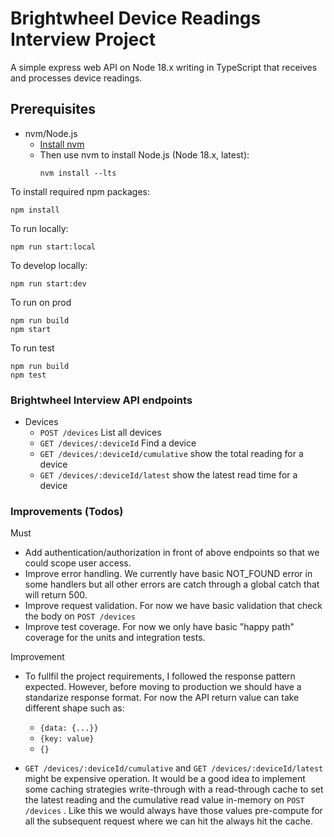 # Brightwheel Device Readings Interview Project

A simple express web API on Node 18.x writing in TypeScript that receives and
processes device readings.

## Prerequisites

- nvm/Node.js
  - <a href="https://github.com/nvm-sh/nvm" target="_blank">Install nvm</a>
  - Then use nvm to install Node.js (Node 18.x, latest):
    ```shell
    nvm install --lts
    ```

To install required npm packages:

```shell
npm install
```

To run locally:

```shell
npm run start:local
```

To develop locally:

```shell
npm run start:dev
```

To run on prod

```shell
npm run build
npm start
```

To run test

```shell
npm run build
npm test
```

### Brightwheel Interview API endpoints

- Devices
  - `POST /devices` List all devices
  - `GET /devices/:deviceId` Find a device
  - `GET /devices/:deviceId/cumulative` show the total reading for a device
  - `GET /devices/:deviceId/latest` show the latest read time for a device

### Improvements (Todos)

Must

- Add authentication/authorization in front of above endpoints so that we could
  scope user access.
- Improve error handling. We currently have basic NOT_FOUND error in some
  handlers but all other errors are catch through a global catch that will
  return 500.
- Improve request validation. For now we have basic validation that check the
  body on `POST /devices`
- Improve test coverage. For now we only have basic "happy path" coverage for
  the units and integration tests.

Improvement

- To fullfil the project requirements, I followed the response pattern expected.
  However, before moving to production we should have a standarize response
  format. For now the API return value can take different shape such as:

  - `{data: {...}}`
  - `{key: value}`
  - `{}`

- `GET /devices/:deviceId/cumulative` and `GET /devices/:deviceId/latest` might
  be expensive operation. It would be a good idea to implement some caching
  strategies write-through with a read-through cache to set the latest reading
  and the cumulative read value in-memory on `POST /devices` . Like this we
  would always have those values pre-compute for all the subsequent request
  where we can hit the always hit the cache.
